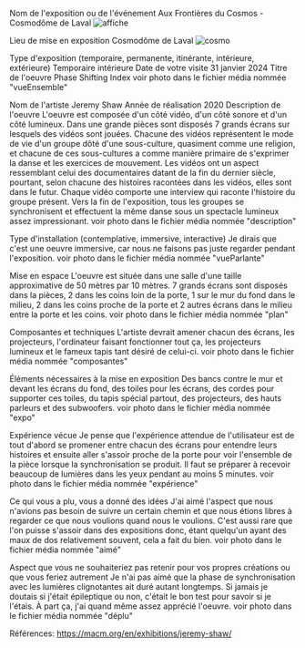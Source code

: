 Nom de l'exposition ou de l'événement
Aux Frontières du Cosmos - Cosmodôme de Laval
![affiche](https://github.com/mathieuwillett/h24-v11_inspirations_willett/assets/143769896/4bc074a5-1290-4fed-838d-809d1910019e)


Lieu de mise en exposition
Cosmodôme de Laval
![cosmo](https://github.com/mathieuwillett/h24-v11_inspirations_willett/assets/143769896/422dafe0-cf89-4741-9e75-908447e0e064)


Type d'exposition (temporaire, permanente, itinérante, intérieure, extérieure)
Temporaire intérieure
Date de votre visite
31 janvier 2024
Titre de l'oeuvre
Phase Shifting Index
voir photo dans le fichier média nommée "vueEnsemble"

Nom de l'artiste
Jeremy Shaw
Année de réalisation
2020
Description de l'oeuvre
L'oeuvre est composée d'un côté vidéo, d'un côté sonore et d'un côté lumineux. Dans une grande pièces sont disposés 7 grands écrans sur lesquels des vidéos sont jouées. Chacune des vidéos représentent le mode de vie d'un groupe dôté d'une sous-culture, quasiment comme une religion, et chacune de ces sous-cultures a comme manière primaire de s'exprimer la danse et les exercices de mouvement. Les vidéos ont un aspect ressemblant celui des documentaires datant de la fin du dernier siècle, pourtant, selon chacune des histoires racontées dans les vidéos, elles sont dans le futur. Chaque vidéo comporte une interview qui raconte l'histoire du groupe présent. Vers la fin de l'exposition, tous les groupes se synchronisent et effectuent la même danse sous un spectacle lumineux assez impressionant.
voir photo dans le fichier média nommée "description"

Type d'installation (contemplative, immersive, interactive)
Je dirais que c'est une oeuvre immersive, car nous ne faisons pas juste regarder pendant l'exposition.
voir photo dans le fichier média nommée "vueParlante"

Mise en espace
L'oeuvre est située dans une salle d'une taille approximative de 50 mètres par 10 mètres. 7 grands écrans sont disposés dans la pièces, 2 dans les coins loin de la porte, 1 sur le mur du fond dans le milieu, 2 dans les coins proche de la porte et 2 autres écrans dans le milieu entre la porte et les coins.
voir photo dans le fichier média nommée "plan"

Composantes et techniques
L'artiste devrait amener chacun des écrans, les projecteurs, l'ordinateur faisant fonctionner tout ça, les projecteurs lumineux et le fameux tapis tant désiré de celui-ci.
voir photo dans le fichier média nommée "composantes"

Éléments nécessaires à la mise en exposition
Des bancs contre le mur et devant les écrans du fond, des toiles pour les écrans, des cordes pour supporter ces toiles, du tapis spécial partout, des projecteurs, des hauts parleurs et des subwoofers.
voir photo dans le fichier média nommée "expo"

Expérience vécue
Je pense que l'expérience attendue de l'utilisateur est de tout d'abord se promener entre chacun des écrans pour entendre leurs histoires et ensuite aller s'assoir proche de la porte pour voir l'ensemble de la pièce lorsque la synchronisation se produit. Il faut se préparer à recevoir beaucoup de lumières dans les yeux pendant au moins 5 minutes.
voir photo dans le fichier média nommée "expérience"

Ce qui vous a plu, vous a donné des idées
J'ai aimé l'aspect que nous n'avions pas besoin de suivre un certain chemin et que nous étions libres à regarder ce que nous voulions quand nous le voulions. C'est aussi rare que l'on puisse s'assoir dans des expositions donc, étant quelqu'un ayant des maux de dos relativement souvent, cela a fait du bien.
voir photo dans le fichier média nommée "aimé"

Aspect que vous ne souhaiteriez pas retenir pour vos propres créations ou que vous feriez autrement
Je n'ai pas aimé que la phase de synchronisation avec les lumières clignotantes ait duré autant longtemps. Si jamais je doutais si j'était épileptique ou non, c'était le bon test pour savoir si je l'étais. À part ça, j'ai quand même assez apprécié l'oeuvre.
voir photo dans le fichier média nommée "déplu"

Références:
https://macm.org/en/exhibitions/jeremy-shaw/
